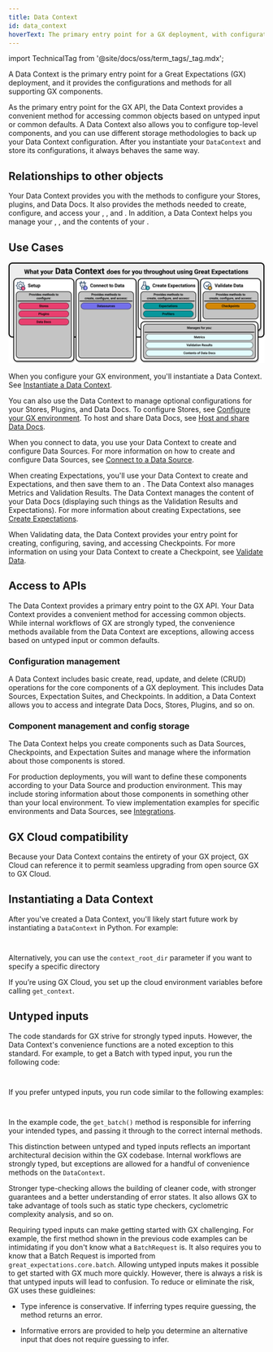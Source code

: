 ```yaml
---
title: Data Context
id: data_context
hoverText: The primary entry point for a GX deployment, with configurations and methods for all supporting components.
---
```


import TechnicalTag from '@site/docs/oss/term_tags/_tag.mdx';

A Data Context is the primary entry point for a Great Expectations (GX) deployment, and it provides the configurations and methods for all supporting GX components.

As the primary entry point for the GX API, the Data Context provides a convenient method for accessing common objects based on untyped input or common defaults. A Data Context also allows you to configure top-level components, and you can use different storage methodologies to back up your Data Context configuration. After you instantiate your `DataContext` and store its configurations, it always behaves the same way.

## Relationships to other objects

Your Data Context provides you with the methods to configure your Stores, plugins, and Data Docs.  It also provides the methods needed to create, configure, and access your <TechnicalTag relative="../" tag="datasource" text="Data Sources" />, <TechnicalTag relative="../" tag="expectation" text="Expectations" />, and <TechnicalTag relative="../" tag="checkpoint" text="Checkpoints" />.  In addition, a Data Context helps you manage your <TechnicalTag relative="../" tag="metric" text="Metrics" />, <TechnicalTag relative="../" tag="validation_result" text="Validation Results" />, and the contents of your <TechnicalTag relative="../" tag="data_docs" text="Data Docs" /> .

## Use Cases

![What your Data Context does for you throughout using GX](../guides/images/overview_illustrations/data_context_does_for_you.png)

When you configure your GX environment, you'll instantiate a Data Context. See [Instantiate a Data Context](../guides/setup/configuring_data_contexts/instantiating_data_contexts/instantiate_data_context.md).

You can also use the Data Context to manage optional configurations for your Stores, Plugins, and Data Docs.  To configure Stores, see [Configure your GX environment](../guides/setup/setup_overview_lp.md). To host and share Data Docs, see [Host and share Data Docs](../guides/setup/configuring_data_docs/host_and_share_data_docs.md).

When you connect to data, you use your Data Context to create and configure Data Sources.  For more information on how to create and configure Data Sources, see [Connect to a Data Source](../guides/connecting_to_your_data/connect_to_data_lp.md).

When creating Expectations, you'll use your Data Context to create <TechnicalTag relative="../" tag="expectation_suite" text="Expectation Suites" /> and Expectations, and then save them to an <TechnicalTag relative="../" tag="expectation_store" text="Expectations Store" />. The Data Context also manages Metrics and Validation Results. The Data Context manages the content of your Data Docs (displaying such things as the Validation Results and Expectations).  For more information about creating Expectations, see [Create Expectations](../guides/expectations/expectations_lp.md). 

When Validating data, the Data Context provides your entry point for creating, configuring, saving, and accessing Checkpoints.  For more information on using your Data Context to create a Checkpoint, see [Validate Data](../guides/validation/validate_data_lp.md). 

## Access to APIs

The Data Context provides a primary entry point to the GX API.  Your Data Context provides a convenient method for accessing common objects.  While internal workflows of GX are strongly typed, the convenience methods available from the Data Context are exceptions, allowing access based on untyped input or common defaults.

### Configuration management

A Data Context includes basic create, read, update, and delete (CRUD) operations for the core components of a GX deployment. This includes Data Sources, Expectation Suites, and Checkpoints. In addition, a Data Context allows you to access and integrate Data Docs, Stores, Plugins, and so on.

### Component management and config storage

The Data Context helps you create components such as Data Sources, Checkpoints, and Expectation Suites and manage where the information about those components is stored.  

For production deployments, you will want to define these components according to your Data Source and production environment. This may include storing information about those components in something other than your local environment. To view implementation examples for specific environments and Data Sources, see [Integrations](https://docs.greatexpectations.io/docs/category/integrations).

## GX Cloud compatibility

Because your Data Context contains the entirety of your GX project, GX Cloud can reference it to permit seamless upgrading from open source GX to GX Cloud.

## Instantiating a Data Context

After you've created a Data Context, you'll likely start future work by instantiating a `DataContext` in Python. For example:

```python title="Import GX" name="tests/integration/docusaurus/connecting_to_your_data/filesystem/pandas_yaml_example.py import gx"
```

```python name="tests/integration/docusaurus/connecting_to_your_data/filesystem/pandas_yaml_example.py get_context"
```

Alternatively, you can use the `context_root_dir` parameter if you want to specify a specific directory

If you’re using GX Cloud, you set up the cloud environment variables before calling `get_context`.

## Untyped inputs

The code standards for GX strive for strongly typed inputs.  However, the Data Context's convenience functions are a noted exception to this standard.  For example, to get a Batch with typed input, you run the following code:


```python name="tests/integration/docusaurus/connecting_to_your_data/filesystem/pandas_yaml_example.py import BatchRequest"
```

```python name="tests/integration/docusaurus/connecting_to_your_data/filesystem/pandas_yaml_example.py context.get_batch with batch request"
```

If you prefer untyped inputs, you run code similar to the following examples:

```python name="tests/integration/docusaurus/connecting_to_your_data/filesystem/pandas_yaml_example.py context.get_batch with parameters data_asset_name"
```

```python name="tests/integration/docusaurus/connecting_to_your_data/filesystem/pandas_yaml_example.py context.get_batch with parameters"
```

In the example code, the `get_batch()` method is responsible for inferring your intended types, and passing it through to the correct internal methods.

This distinction between untyped and typed inputs reflects an important architectural decision within the GX codebase. Internal workflows are strongly typed, but  exceptions are allowed for a handful of convenience methods on the `DataContext`.

Stronger type-checking allows the building of cleaner code, with stronger guarantees and a better understanding of error states. It also allows GX to take advantage of tools such as static type checkers, cyclometric complexity analysis, and so on.

Requiring typed inputs can make getting started with GX challenging. For example, the first method shown in the previous code examples can be intimidating if you don't know what a `BatchRequest` is. It also requires you to know that a Batch Request is imported from `great_expectations.core.batch`. Allowing untyped inputs makes it possible to get started with GX much more quickly. However, there is always a risk is that untyped inputs will lead to confusion. To reduce or eliminate the risk, GX uses these guidleines:

- Type inference is conservative. If inferring types require guessing, the method returns an error.

- Informative errors are provided to help you determine an alternative input that does not require guessing to infer.
